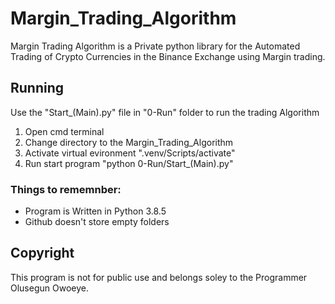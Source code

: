 # Margin_Trading_Algorithm

Margin Trading Algorithm is a Private python library for the Automated Trading of Crypto Currencies in the Binance Exchange using Margin trading.

## Running

Use the "Start_(Main).py" file in "0-Run" folder to run the trading Algorithm
1. Open cmd terminal
2. Change directory to the Margin_Trading_Algorithm
3. Activate virtual evironment ".venv/Scripts/activate"
4. Run start program "python 0-Run/Start_(Main).py"

### Things to rememnber:
- Program is Written in Python 3.8.5
- Github doesn't store empty folders

## Copyright

This program is not for public use and belongs soley to the Programmer Olusegun Owoeye.


